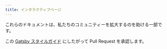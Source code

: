 ```yaml
---
title: インタラクティブページ
---
```


これらのドキュメントは、私たちのコミュニティーを拡大するのを助ける一部です。

この [Gatsby スタイルガイド](/contributing/gatsby-style-guide/) にしたがって Pull Request を承認します。
